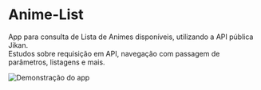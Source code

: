 # Anime-List
App para consulta de Lista de Animes disponíveis, utilizando a API pública Jikan. <br>
Estudos sobre requisição em API, navegação com passagem de parâmetros, listagens e mais.<br>

![Demonstração do app](https://github.com/loryalves/Anime-List/blob/master/app/demo.gif)
